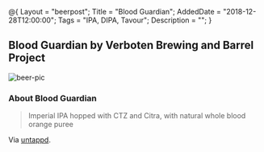 @{ 
 Layout = "beerpost"; 
 Title = "Blood Guardian"; 
 AddedDate = "2018-12-28T12:00:00"; 
 Tags = "IPA, DIPA, Tavour"; 
 Description = ""; 
 } 
 

## Blood Guardian by Verboten Brewing and Barrel Project

![beer-pic]

### About Blood Guardian

> Imperial IPA hopped with CTZ and Citra, with natural whole blood orange puree

Via [untappd][untappd-url].

[untappd-url]: <https://untappd.com/b/verboten-brewing-and-barrel-project-blood-guardian/1391922>
[beer-pic]: https://jasonpowley.com/assets/img/2018-12-28-blood-guardian.jpeg "Blood Guardian by Verboten Brewing and Barrel Project"
